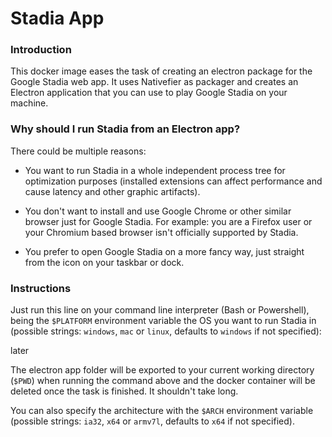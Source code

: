 # Stadia App


### Introduction

This docker image eases the task of creating an electron package for the Google Stadia web app. It uses Nativefier as packager and creates an Electron application that you can use to play Google Stadia on your machine.

### Why should I run Stadia from an Electron app?

There could be multiple reasons:

- You want to run Stadia in a whole independent process tree for optimization purposes (installed extensions can affect performance and cause latency and other graphic artifacts).

- You don't want to install and use Google Chrome or other similar browser just for Google Stadia. For example: you are a Firefox user or your Chromium based browser isn't officially supported by Stadia.

- You prefer to open Google Stadia on a more fancy way, just straight from the icon on your taskbar or dock.

### Instructions

Just run this line on your command line interpreter (Bash or Powershell), being the `$PLATFORM` environment variable the OS you want to run Stadia in (possible strings: `windows`, `mac` or `linux`, defaults to `windows` if not specified):

later

The electron app folder will be exported to your current working directory (`$PWD`) when running the command above and the docker container will be deleted once the task is finished. It shouldn't take long.

You can also specify the architecture with the `$ARCH` environment variable (possible strings: `ia32`, `x64` or `armv7l`, defaults to `x64` if not specified).
